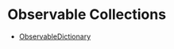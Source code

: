# Observable Collections

* [ObservableDictionary](https://gist.github.com/kzu/cfe3cb6e4fe3efea6d24)
